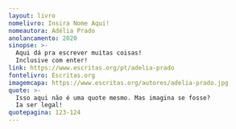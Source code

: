 ```yaml
---
layout: livro
nomelivro: Insira Nome Aqui!
nomeautora: Adélia Prado
anolancamento: 2020
sinopse: >-
  Aqui dá pra escrever muitas coisas!
  Inclusive com enter!
link: https://www.escritas.org/pt/adelia-prado
fontelivro: Escritas.org
imagemcapa: https://www.escritas.org/autores/adelia-prado.jpg
quote: >-
  Isso aqui não é uma quote mesmo. Mas imagina se fosse?
  Ia ser legal!
quotepagina: 123-124
---
```

